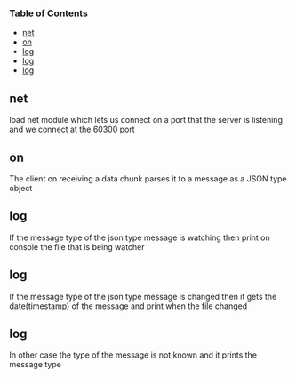 <!-- Generated by documentation.js. Update this documentation by updating the source code. -->

### Table of Contents

-   [net][1]
-   [on][2]
-   [log][3]
-   [log][4]
-   [log][5]

## net

load net module which lets us connect on a port that the server is listening and we connect at the 60300 port

## on

The client on receiving a data chunk parses it to a message as a JSON type object

## log

If the message type of the json type message is watching then print on console the file that is being watcher

## log

If the message type of the json type message is changed then it gets the date(timestamp) of the message and print when the file changed

## log

In other case the type of the message is not known and it prints the message type

[1]: #net

[2]: #on

[3]: #log

[4]: #log-1

[5]: #log-2
